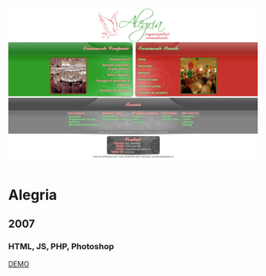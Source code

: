 [![Screenshot](https://github.com/pinco227/Alegria/blob/main/images/screenshot.png)](https://alegria-2007.herokuapp.com/)
# Alegria
## 2007
### HTML, JS, PHP, Photoshop
[DEMO](https://alegria-2007.herokuapp.com/)